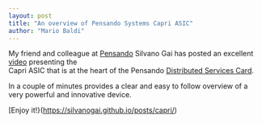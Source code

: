 ```yaml
---
layout: post
title: "An overview of Pensando Systems Capri ASIC"
author: "Mario Baldi"
---
```


My friend and colleague at [Pensando](https://pensando.io/) 
Silvano Gai has posted an excellent [video](https://silvanogai.github.io/posts/capri/) 
presenting the  
Capri ASIC that is at the heart of the Pensando 
[Distributed Services Card](https://pensando.io/assets/documents/Naples_100_ProductBrief-10-2019.pdf). 

In a couple of minutes provides a clear and easy to follow overview of a very powerful and innovative device.

[Enjoy it!}(https://silvanogai.github.io/posts/capri/)
